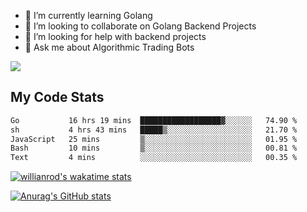 
- 🌱 I’m currently learning Golang
- 👯 I’m looking to collaborate on Golang Backend Projects
- 🤔 I’m looking for help with backend projects
- 💬 Ask me about Algorithmic Trading Bots

![](https://github-profile-trophy.vercel.app/?username=kevinbarrero)

## My Code Stats

<!--START_SECTION:waka-->

```txt
Go           16 hrs 19 mins  ██████████████████▓░░░░░░   74.90 %
sh           4 hrs 43 mins   █████▒░░░░░░░░░░░░░░░░░░░   21.70 %
JavaScript   25 mins         ▒░░░░░░░░░░░░░░░░░░░░░░░░   01.95 %
Bash         10 mins         ▒░░░░░░░░░░░░░░░░░░░░░░░░   00.81 %
Text         4 mins          ░░░░░░░░░░░░░░░░░░░░░░░░░   00.35 %
```

<!--END_SECTION:waka-->

[![willianrod's wakatime stats](https://github-readme-stats.vercel.app/api/wakatime?username=holdandup&layout=compact&theme=react&custom_title=Wakatime%20All%20Time%20Stats&langs_count=8)](https://github.com/anuraghazra/github-readme-stats)

[![Anurag's GitHub stats](https://github-readme-stats.vercel.app/api?username=Kevinbarrero)](https://github.com/anuraghazra/github-readme-stats)





